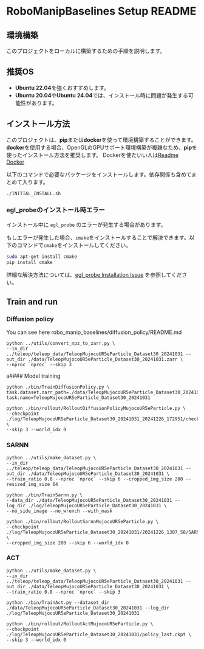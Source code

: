 # RoboManipBaselines Setup README

## 環境構築

このプロジェクトをローカルに構築するための手順を説明します。

## 推奨OS

- **Ubuntu 22.04**を強くおすすめします。
- **Ubuntu 20.04**や**Ubuntu 24.04**では、インストール時に問題が発生する可能性があります。

## インストール方法

このプロジェクトは、**pip**または**docker**を使って環境構築することができます。**docker**を使用する場合、OpenGLのGPUサポート環境構築が複雑なため、**pip**を使ったインストール方法を推奨します。
Dockerを使たいい人は[Readme Docker](./README_docker.md)

以下のコマンドで必要なパッケージをインストールします。依存関係も含めてまとめて入ります。

   ```bash
   ./INITIAL_INSTALL.sh
   ```

### egl_probeのインストール時エラー

インストール中に `egl_probe` のエラーが発生する場合があります。

もしエラーが発生した場合、`cmake`をインストールすることで解決できます。以下のコマンドで`cmake`をインストールしてください。

```bash
sudo apt-get install cmake
pip install cmake
```

詳細な解決方法については、[egl_probe Installation Issue](https://github.com/StanfordVL/egl_probe/issues/2) を参照してください。



## Train and run
### Diffusion policy
You can see here robo_manip_baselines/diffusion_policy/README.md

```console
python ../utils/convert_npz_to_zarr.py \
--in_dir ../teleop/teleop_data/TeleopMujocoUR5eParticle_Dataset30_20241031 --out_dir ./data/TeleopMujocoUR5eParticle_Dataset30_20241031.zarr \
--nproc `nproc` --skip 3
```
a#### Model training
```console
python ./bin/TrainDiffusionPolicy.py \
task.dataset.zarr_path=./data/TeleopMujocoUR5eParticle_Dataset30_20241031.zarr task.name=TeleopMujocoUR5eParticle_Dataset30_20241031
```

```console
python ./bin/rollout/RolloutDiffusionPolicyMujocoUR5eParticle.py \
--checkpoint ./log/TeleopMujocoUR5eParticle_Dataset30_20241031_20241226_172951/checkpoints/200.ckpt \
--skip 3 --world_idx 0
```
### SARNN
```console
python ../utils/make_dataset.py \
--in_dir ../teleop/teleop_data/TeleopMujocoUR5eParticle_Dataset30_20241031 --out_dir ./data/TeleopMujocoUR5eParticle_Dataset30_20241031 \
--train_ratio 0.8 --nproc `nproc` --skip 6 --cropped_img_size 280 --resized_img_size 64
```

```console
python ./bin/TrainSarnn.py \
--data_dir ./data/TeleopMujocoUR5eParticle_Dataset30_20241031 --log_dir ./log/TeleopMujocoUR5eParticle_Dataset30_20241031 \
--no_side_image --no_wrench --with_mask
```

```console
python ./bin/rollout/RolloutSarnnMujocoUR5eParticle.py \
--checkpoint ./log/TeleopMujocoUR5eParticle_Dataset30_20241031/20241226_1307_58/SARNN.pth \
--cropped_img_size 280 --skip 6 --world_idx 0
```

### ACT
```console
python ../utils/make_dataset.py \
--in_dir ../teleop/teleop_data/TeleopMujocoUR5eParticle_Dataset30_20241031 --out_dir ./data/TeleopMujocoUR5eParticle_Dataset30_20241031 \
--train_ratio 0.8 --nproc `nproc` --skip 3
```

```console
python ./bin/TrainAct.py --dataset_dir ./data/TeleopMujocoUR5eParticle_Dataset30_20241031 --log_dir ./log/TeleopMujocoUR5eParticle_Dataset30_20241031
```

```console
python ./bin/rollout/RolloutActMujocoUR5eParticle.py \
--checkpoint ./log/TeleopMujocoUR5eParticle_Dataset30_20241031/policy_last.ckpt \
--skip 3 --world_idx 0
```